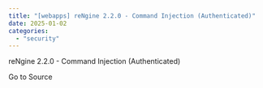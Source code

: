```yaml
---
title: "[webapps] reNgine 2.2.0 - Command Injection (Authenticated)"
date: 2025-01-02
categories: 
  - "security"
---
```


reNgine 2.2.0 - Command Injection (Authenticated)

Go to Source
